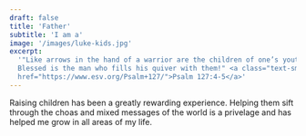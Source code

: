 ```yaml
---
draft: false
title: 'Father'
subtitle: 'I am a'
image: '/images/luke-kids.jpg'
excerpt:
  '"Like arrows in the hand of a warrior are the children of one’s youth.
  Blessed is the man who fills his quiver with them!" <a class="text-sm font-semibold tracking-wide uppercase text-primary-800"
  href="https://www.esv.org/Psalm+127/">Psalm 127:4-5</a>'
---
```


Raising children has been a greatly rewarding experience. Helping them sift
through the choas and mixed messages of the world is a privelage and has helped
me grow in all areas of my life.
